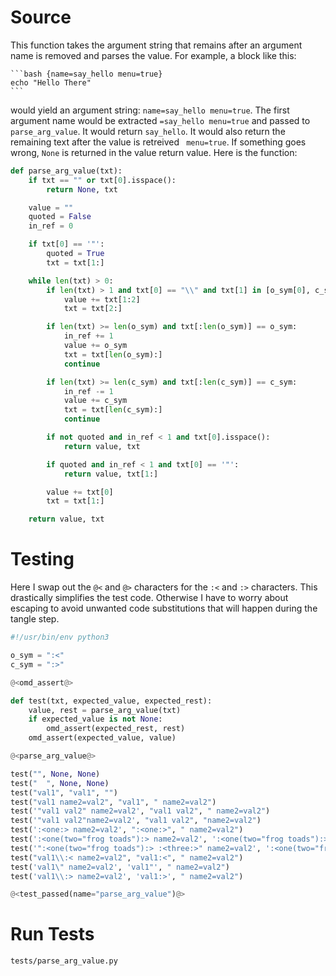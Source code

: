 # Source

This function takes the argument string that remains after an argument name is removed and parses the value. For example, a block like this:

``````
```bash {name=say_hello menu=true}
echo "Hello There"
```
``````

would yield an argument string: `name=say_hello menu=true`. The first argument name would be extracted `=say_hello menu=true` and passed to `parse_arg_value`. It would return `say_hello`. It would also return the remaining text after the value is retreived ` menu=true`. If something goes wrong, `None` is returned in the value return value. Here is the function:

```python {name=parse_arg_value}
def parse_arg_value(txt):
    if txt == "" or txt[0].isspace():
        return None, txt

    value = ""
    quoted = False
    in_ref = 0

    if txt[0] == '"':
        quoted = True
        txt = txt[1:]

    while len(txt) > 0:
        if len(txt) > 1 and txt[0] == "\\" and txt[1] in [o_sym[0], c_sym[0], '"']:
            value += txt[1:2]
            txt = txt[2:]

        if len(txt) >= len(o_sym) and txt[:len(o_sym)] == o_sym:
            in_ref += 1
            value += o_sym
            txt = txt[len(o_sym):]
            continue

        if len(txt) >= len(c_sym) and txt[:len(c_sym)] == c_sym:
            in_ref -= 1
            value += c_sym
            txt = txt[len(c_sym):]
            continue

        if not quoted and in_ref < 1 and txt[0].isspace():
            return value, txt

        if quoted and in_ref < 1 and txt[0] == '"':
            return value, txt[1:]

        value += txt[0]
        txt = txt[1:]

    return value, txt
```

# Testing

Here I swap out the `@<` and `@>` characters for the `:<` and `:>` characters. This drastically simplifies the test code. Otherwise I have to worry about escaping to avoid unwanted code substitutions that will happen during the tangle step.

```python {tangle=tests/parse_arg_value.py}
#!/usr/bin/env python3

o_sym = ":<"
c_sym = ":>"

@<omd_assert@>

def test(txt, expected_value, expected_rest):
    value, rest = parse_arg_value(txt)
    if expected_value is not None:
        omd_assert(expected_rest, rest)
    omd_assert(expected_value, value)

@<parse_arg_value@>

test("", None, None)
test("  ", None, None)
test("val1", "val1", "")
test("val1 name2=val2", "val1", " name2=val2")
test('"val1 val2" name2=val2', "val1 val2", " name2=val2")
test('"val1 val2"name2=val2', "val1 val2", "name2=val2")
test(':<one:> name2=val2', ":<one:>", " name2=val2")
test(':<one(two="frog toads"):> name2=val2', ':<one(two="frog toads"):>', " name2=val2")
test('":<one(two="frog toads"):> :<three:>" name2=val2', ':<one(two="frog toads"):> :<three:>', " name2=val2")
test("val1\\:< name2=val2", "val1:<", " name2=val2")
test('val1\" name2=val2', 'val1"', " name2=val2")
test('val1\\:> name2=val2', 'val1:>', " name2=val2")

@<test_passed(name="parse_arg_value")@>
```

# Run Tests

```bash {name=parse_arg_value_tests menu=true}
tests/parse_arg_value.py
```

